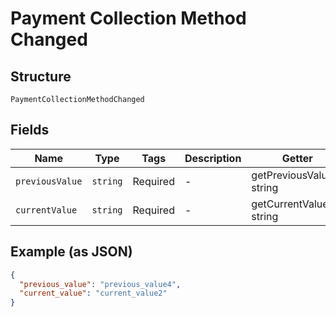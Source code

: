 
# Payment Collection Method Changed

## Structure

`PaymentCollectionMethodChanged`

## Fields

| Name | Type | Tags | Description | Getter | Setter |
|  --- | --- | --- | --- | --- | --- |
| `previousValue` | `string` | Required | - | getPreviousValue(): string | setPreviousValue(string previousValue): void |
| `currentValue` | `string` | Required | - | getCurrentValue(): string | setCurrentValue(string currentValue): void |

## Example (as JSON)

```json
{
  "previous_value": "previous_value4",
  "current_value": "current_value2"
}
```

